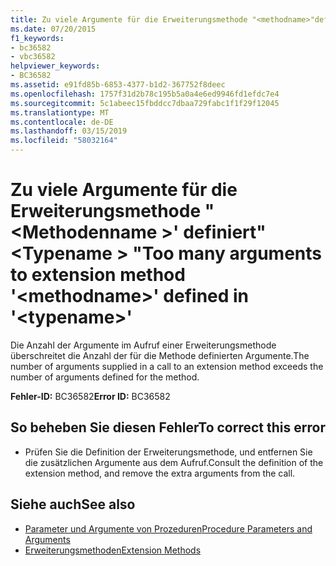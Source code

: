 ```yaml
---
title: Zu viele Argumente für die Erweiterungsmethode "<methodname>"definiert "<typename>"
ms.date: 07/20/2015
f1_keywords:
- bc36582
- vbc36582
helpviewer_keywords:
- BC36582
ms.assetid: e91fd85b-6853-4377-b1d2-367752f8deec
ms.openlocfilehash: 1757f31d2b78c195b5a0a4e6ed9946fd1efdc7e4
ms.sourcegitcommit: 5c1abeec15fbddcc7dbaa729fabc1f1f29f12045
ms.translationtype: MT
ms.contentlocale: de-DE
ms.lasthandoff: 03/15/2019
ms.locfileid: "58032164"
---
```

# <a name="too-many-arguments-to-extension-method-methodname-defined-in-typename"></a><span data-ttu-id="88142-102">Zu viele Argumente für die Erweiterungsmethode "\<Methodenname >' definiert"\<Typename > "</span><span class="sxs-lookup"><span data-stu-id="88142-102">Too many arguments to extension method '\<methodname>' defined in '\<typename>'</span></span>
<span data-ttu-id="88142-103">Die Anzahl der Argumente im Aufruf einer Erweiterungsmethode überschreitet die Anzahl der für die Methode definierten Argumente.</span><span class="sxs-lookup"><span data-stu-id="88142-103">The number of arguments supplied in a call to an extension method exceeds the number of arguments defined for the method.</span></span>  
  
 <span data-ttu-id="88142-104">**Fehler-ID:** BC36582</span><span class="sxs-lookup"><span data-stu-id="88142-104">**Error ID:** BC36582</span></span>  
  
## <a name="to-correct-this-error"></a><span data-ttu-id="88142-105">So beheben Sie diesen Fehler</span><span class="sxs-lookup"><span data-stu-id="88142-105">To correct this error</span></span>  
  
-   <span data-ttu-id="88142-106">Prüfen Sie die Definition der Erweiterungsmethode, und entfernen Sie die zusätzlichen Argumente aus dem Aufruf.</span><span class="sxs-lookup"><span data-stu-id="88142-106">Consult the definition of the extension method, and remove the extra arguments from the call.</span></span>  
  
## <a name="see-also"></a><span data-ttu-id="88142-107">Siehe auch</span><span class="sxs-lookup"><span data-stu-id="88142-107">See also</span></span>

- [<span data-ttu-id="88142-108">Parameter und Argumente von Prozeduren</span><span class="sxs-lookup"><span data-stu-id="88142-108">Procedure Parameters and Arguments</span></span>](../../visual-basic/programming-guide/language-features/procedures/procedure-parameters-and-arguments.md)
- [<span data-ttu-id="88142-109">Erweiterungsmethoden</span><span class="sxs-lookup"><span data-stu-id="88142-109">Extension Methods</span></span>](../../visual-basic/programming-guide/language-features/procedures/extension-methods.md)

